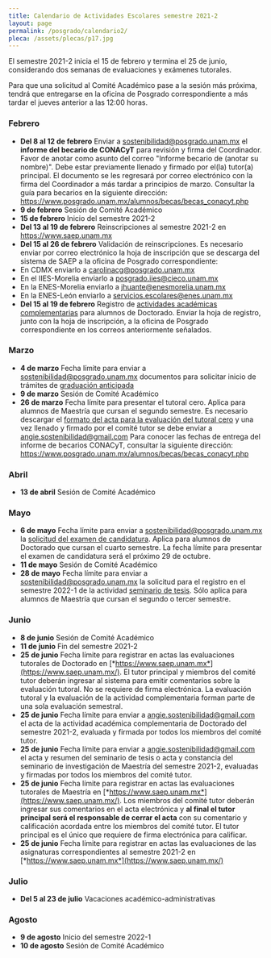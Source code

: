 ```yaml
---
title: Calendario de Actividades Escolares semestre 2021-2
layout: page
permalink: /posgrado/calendario2/
pleca: /assets/plecas/p17.jpg
---
```


El semestre 2021-2 inicia el 15 de febrero y termina el 25 de junio, considerando dos semanas de evaluaciones y exámenes tutorales.

Para que una solicitud al Comité Académico pase a la sesión más próxima, tendrá que entregarse en la oficina de Posgrado correspondiente a más tardar el jueves anterior a las 12:00 horas. 

### Febrero

- **Del 8 al 12 de febrero** Enviar a <sostenibilidad@posgrado.unam.mx> el **informe del becario de CONACyT** para revisión y firma del Coordinador. Favor de anotar como asunto del correo "Informe becario de (anotar su nombre)". Debe estar previamente llenado y firmado por el(la) tutor(a) principal. El documento se les regresará por correo electrónico con la firma del Coordinador a más tardar a principios de marzo. Consultar la guía para becarios en la siguiente dirección: <https://www.posgrado.unam.mx/alumnos/becas/becas_conacyt.php>
- **9 de febrero** Sesión de Comité Académico
- **15 de febrero** Inicio del semestre 2021-2
- **Del 13 al 19 de febrero** Reinscripciones al semestre 2021-2 en <https://www.saep.unam.mx>
- **Del 15 al 26 de febrero** Validación de reinscripciones.  Es necesario enviar por correo electrónico la hoja de inscripción que se descarga del sistema de SAEP a la oficina de Posgrado correspondiente:
- En CDMX enviarlo a <carolinacg@posgrado.unam.mx>
- En el IIES-Morelia enviarlo a <posgrado.iies@cieco.unam.mx>
- En la ENES-Morelia enviarlo a <jhuante@enesmorelia.unam.mx>
- En la ENES-León enviarlo a <servicios.escolares@enes.unam.mx>
- **Del 15 al 19 de febrero** Registro de [actividades académicas complementarias](/doctorado/actividades) para alumnos de Doctorado. Enviar la hoja de registro, junto con la hoja de inscripción, a la oficina de Posgrado correspondiente en los correos anteriormente señalados.

### Marzo 
- **4 de marzo** Fecha límite para enviar a sostenibilidad@posgrado.unam.mx documentos para solicitar inicio de trámites de [graduación anticipada](/maestria/graduacion-anticipada)
- **9 de marzo** Sesión de Comité Académico
- **26 de marzo** Fecha límite para presentar el tutoral cero. Aplica para alumnos de Maestría que cursan el segundo semestre. Es necesario descargar el [formato del acta para la evaluación del tutoral cero](/assets/formatos/maestria/tutoral_0.pdf)  y una vez llenado y firmado por el comité tutor se debe enviar a <angie.sostenibilidad@gmail.com>
Para conocer las fechas de entrega del informe de becarios CONACyT, consultar la siguiente dirección: <https://www.posgrado.unam.mx/alumnos/becas/becas_conacyt.php>

### Abril

- **13 de abril** Sesión de Comité Académico

### Mayo

- **6 de mayo** Fecha límite para enviar a <sostenibilidad@posgrado.unam.mx> la [solicitud del examen de candidatura](/doctorado/candidatura). Aplica para alumnos de Doctorado que cursan el cuarto semestre. La fecha límite para presentar el examen de candidatura será el próximo 29 de octubre.
- **11 de mayo** Sesión de Comité Académico
- **28 de mayo** Fecha límite para enviar a <sostenibilidad@posgrado.unam.mx> la solicitud para el registro en el semestre 2022-1 de la actividad [seminario de tesis](/maestria/seminario_tesis). Sólo aplica para alumnos de Maestría que cursan el segundo o tercer semestre.

### Junio
- **8 de junio** Sesión de Comité Académico
- **11 de junio** Fin del semestre 2021-2
- **25 de junio** Fecha límite para registrar en actas las evaluaciones tutorales de Doctorado en [*https://www.saep.unam.mx*](https://www.saep.unam.mx/). El tutor principal y miembros del comité tutor deberán ingresar al sistema para emitir comentarios sobre la evaluación tutoral. No se requiere de firma electrónica. La evaluación tutoral y la evaluación de la actividad complementaria forman parte de una sola evaluación semestral.
- **25 de junio** Fecha límite para enviar a <angie.sostenibilidad@gmail.com> el acta de la actividad académica complementaria de Doctorado del semestre 2021-2, evaluada y firmada por todos los miembros del comité tutor.
- **25 de junio** Fecha límite para enviar a <angie.sostenibilidad@gmail.com> el acta y resumen del seminario de tesis o acta y constancia del seminario de investigación de Maestría del semestre 2021-2, evaluadas y firmadas por todos los miembros del comité tutor.
- **25 de junio** Fecha límite para registrar en actas las evaluaciones tutorales de Maestría en [*https://www.saep.unam.mx*](https://www.saep.unam.mx/). Los miembros del comité tutor deberán ingresar sus comentarios en el acta electrónica y **al final el tutor principal será el responsable de cerrar el acta** con su comentario y calificación acordada entre los miembros del comité tutor. El tutor principal es el único que requiere de firma electrónica para calificar.
- **25 de junio** Fecha límite para registrar en actas las evaluaciones de las asignaturas correspondientes al semestre 2021-2 en [*https://www.saep.unam.mx*](https://www.saep.unam.mx/)

### Julio

- **Del 5 al 23 de julio** Vacaciones académico-administrativas

### Agosto

- **9 de agosto** Inicio del semestre 2022-1
- **10 de agosto** Sesión de Comité Académico



